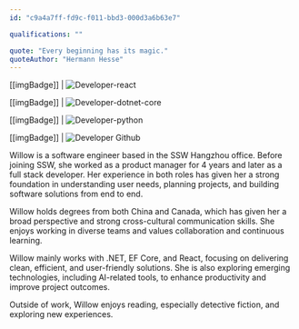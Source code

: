 ```yaml
---
id: "c9a4a7ff-fd9c-f011-bbd3-000d3a6b63e7"

qualifications: ""

quote: "Every beginning has its magic."
quoteAuthor: "Hermann Hesse"
---
```



[[imgBadge]]
| ![Developer-react](../badges/Developer-react.png)

[[imgBadge]]
| ![Developer-dotnet-core](../badges/Developer-dotnet-core.png)

[[imgBadge]]
| ![Developer-python](../badges/Developer-python.png)

[[imgBadge]]
| ![Developer Github](../badges/Developer-github.png)

Willow is a software engineer based in the SSW Hangzhou office. Before joining SSW, she worked as a product manager for 4 years and later as a full stack developer. Her experience in both roles has given her a strong foundation in understanding user needs, planning projects, and building software solutions from end to end. 

Willow holds degrees from both China and Canada, which has given her a broad perspective and strong cross-cultural communication skills. She enjoys working in diverse teams and values collaboration and continuous learning. 

Willow mainly works with .NET, EF Core, and React, focusing on delivering clean, efficient, and user-friendly solutions. She is also exploring emerging technologies, including AI-related tools, to enhance productivity and improve project outcomes. 

Outside of work, Willow enjoys reading, especially detective fiction, and exploring new experiences.

